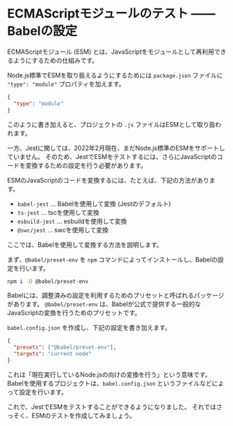 # ECMAScriptモジュールのテスト ―― Babelの設定

ECMAScriptモジュール (ESM) とは、JavaScriptをモジュールとして再利用できるようにするための仕組みです。

Node.js標準でESMを取り扱えるようにするためには `package.json` ファイルに `"type": "module"` プロパティを加えます。

```json
{
  "type": "module"
}
```

このように書き加えると、プロジェクトの `.js` ファイルはESMとして取り扱われます。

一方、Jestに関しては、2022年2月現在、まだNode.js標準のESMをサポートしていません。
そのため、JestでESMをテストするには、さらにJavaScriptのコードを変換するための設定を行う必要があります。

ESMのJavaScriptのコードを変換するには、たとえば、下記の方法があります。

- `babel-jest` … Babelを使用して変換 (Jestのデフォルト)
- `ts-jest` … tscを使用して変換
- `esbuild-jest` … esbuildを使用して変換
- `@swc/jest` … swcを使用して変換

ここでは、Babelを使用して変換する方法を説明します。

まず、`@babel/preset-env` を `npm` コマンドによってインストールし、Babelの設定を行います。

```bash
npm i -D @babel/preset-env
```

Babelには、調整済みの設定を利用するためのプリセットと呼ばれるパッケージがあります。
`@babel/preset-env` は、Babelが公式で提供する一般的なJavaScriptの変換を行うためのプリセットです。

`babel.config.json` を作成し、下記の設定を書き加えます。

```json
{
  "presets": ["@babel/preset-env"],
  "targets": "current node"
}
```

これは「現在実行しているNode.jsの向けの変換を行う」という意味です。
Babelを使用するプロジェクトは、`babel.config.json` というファイルなどによって設定を行います。

これで、JestでESMをテストすることができるようになりました。
それではさっそく、ESMのテストを作成してみましょう。
